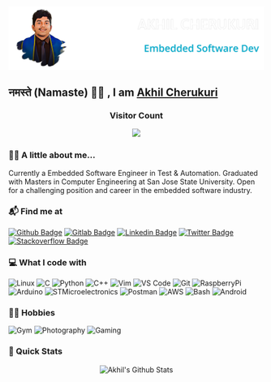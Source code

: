 ![Akhil Cherukuri Banner Image](./banner_transparent.png)

## नमस्ते (Namaste) 🙏🏻 , I am [Akhil Cherukuri](http://akhilcherukuri.com) 

<h3 align="center"> Visitor Count </h3>
<p align="center"> 
  <img src="https://profile-counter.glitch.me/akhilcherukuri/count.svg" />
</p>

### 👨‍💻 A little about me... 

Currently a Embedded Software Engineer in Test & Automation. Graduated with Masters in Computer Engineering at San Jose State University. Open for a challenging position and career in the embedded software industry.

### 📬 Find me at
[![Github Badge](http://img.shields.io/badge/-GitHub-black?style=for-the-badge&logo=github&link=https://github.com/akhilcherukuri/)](https://github.com/akhilcherukuri/)
[![Gitlab Badge](http://img.shields.io/badge/-GitLab-fca121?style=for-the-badge&logo=gitlab&link=https://gitlab.com/akhilcherukuri/)](https://gitlab.com/akhilcherukuri/)
[![Linkedin Badge](https://img.shields.io/badge/-LinkedIn-blue?style=for-the-badge&logo=Linkedin&logoColor=white&link=https://www.linkedin.com/in/akhilcherukuri/)](https://www.linkedin.com/in/akhilcherukuri)
[![Twitter Badge](https://img.shields.io/badge/-Twitter-1ca0f1?style=for-the-badge&logo=twitter&logoColor=white&link=https://twitter.com/akhilcherukuri)](https://twitter.com/akhilcherukuri)
[![Stackoverflow Badge](https://img.shields.io/badge/-Stack%20overflow-FE7A16?style=for-the-badge&logo=stack-overflow&logoColor=white&link=https://stackoverflow.com/users/9321888/akhilcherukuri)](https://stackoverflow.com/users/9321888/akhilcherukuri)

### 💻 What I code with
![Linux](https://img.shields.io/badge/-Linux-FCC624?logo=Linux&logoColor=black&style=for-the-badge)
![C](https://img.shields.io/badge/-C-A8B9CC?logo=C&logoColor=black&style=for-the-badge)
![Python](https://img.shields.io/badge/-Python-3776AB?logo=Python&logoColor=black&style=for-the-badge)
![C++](https://img.shields.io/badge/-C++-00599C?logo=C&logoColor=black&style=for-the-badge)
![Vim](https://img.shields.io/badge/-Vim-019733?logo=Vim&logoColor=black&style=for-the-badge)
![VS Code](https://img.shields.io/badge/-Visual%20Studio%20Code-007ACC?logo=Visual%20Studio%20Code&logoColor=black&style=for-the-badge)
![Git](https://img.shields.io/badge/-Git-F05032?logo=Git&logoColor=black&style=for-the-badge)
![RaspberryPi](https://img.shields.io/badge/-Raspberry%20Pi-A22846?logo=Raspberry%20Pi&logoColor=black&style=for-the-badge)
![Arduino](https://img.shields.io/badge/-Arduino-00979D?logo=Arduino&logoColor=black&style=for-the-badge)
![STMicroelectronics](https://img.shields.io/badge/-STM32-03234B?logo=STMicroelectronics&logoColor=black&style=for-the-badge)
![Postman](https://img.shields.io/badge/-Postman-FF6C37?logo=Postman&logoColor=black&style=for-the-badge)
![AWS](https://img.shields.io/badge/-AWS%20IOT-232F3E?logo=Amazon%20AWS&logoColor=white&style=for-the-badge)
![Bash](https://img.shields.io/badge/-Bash-4EAA25?logo=GNU%20Bash&logoColor=black&style=for-the-badge)
![Android](https://img.shields.io/badge/-Android-3DDC84?logo=Android&logoColor=black&style=for-the-badge)

### 🤸‍♂️ Hobbies
![Gym](https://img.shields.io/badge/-Gym-4285F4?logo=Google%20Fit&logoColor=black&style=for-the-badge)
![Photography](https://img.shields.io/badge/-Photography-0672CB?logo=Photobucket&logoColor=black&style=for-the-badge)
![Gaming](https://img.shields.io/badge/-Gaming-107C10?logo=Xbox&logoColor=black&style=for-the-badge)

### 🚀 Quick Stats

<p align="center">
<img align="center" src="https://github-readme-streak-stats.herokuapp.com/?user=akhilcherukuri&theme=github-dark-blue&hide_border=true&date_format=n%2Fj%5B%2FY%5D" alt="Akhil's Github Stats" />
</p>
